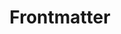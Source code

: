 ---
title: 'Frontmatter'
slug: '11'
authors:
  - sofi-hemmens
  - ariela-ventura
prev: '10'
next: '12'
number: 11
img: /imgs/2024/11.svg
---
